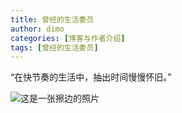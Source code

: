 ```yaml
---
title: 曾经的生活委员
author: dimo
categories: [博客与作者介绍]
tags: [曾经的生活委员]
---
```


“在快节奏的生活中，抽出时间慢慢怀旧。”

![这是一张擦边的照片](https://photo.sibnet.ru/upload/imggreat/1680618907111477560.jpg)